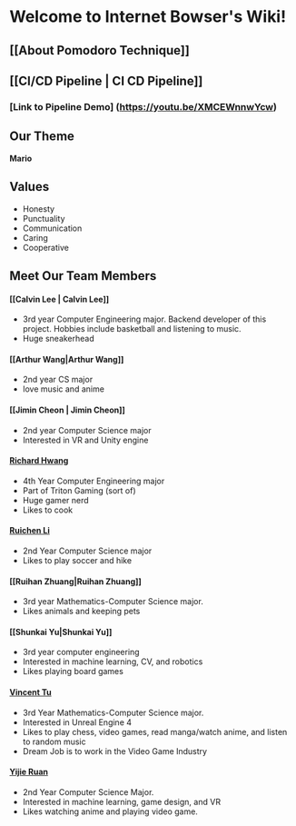 # Welcome to Internet Bowser's Wiki!

## [[About Pomodoro Technique]]

## [[CI/CD Pipeline | CI CD Pipeline]]
### [Link to Pipeline Demo] (https://youtu.be/XMCEWnnwYcw)

## Our Theme 
**Mario**

## Values
- Honesty
- Punctuality
- Communication
- Caring
- Cooperative


## Meet Our Team Members

[comment]: <> (Everyone add a brief intro and link their page in the parentheses section part of the header)
#### [[Calvin Lee | Calvin Lee]]
- 3rd year Computer Engineering major. Backend developer of this project. Hobbies include basketball and listening to music. 
- Huge sneakerhead

#### [[Arthur Wang|Arthur Wang]]
* 2nd year CS major
* love music and anime

#### [[Jimin Cheon | Jimin Cheon]] 
- 2nd year Computer Science major 
- Interested in VR and Unity engine

#### [Richard Hwang](https://github.com/euh006/euh006.github.io/blob/main/index.md)
- 4th Year Computer Engineering major
- Part of Triton Gaming (sort of)
- Huge gamer nerd
- Likes to cook

#### [Ruichen Li](https://github.com/RLinter/rlinter.github.io)
- 2nd Year Computer Science major
- Likes to play soccer and hike

#### [[Ruihan Zhuang|Ruihan Zhuang]]
- 3rd year Mathematics-Computer Science major.
- Likes animals and keeping pets

#### [[Shunkai Yu|Shunkai Yu]]
- 3rd year computer engineering 
- Interested in machine learning, CV, and robotics
- Likes playing board games

#### [Vincent Tu](https://github.com/v2tu/v2tu.github.io)
- 3rd Year Mathematics-Computer Science major. 
- Interested in Unreal Engine 4
- Likes to play chess, video games, read manga/watch anime, and listen to random music
- Dream Job is to work in the Video Game Industry 

#### [Yijie Ruan](https://yijieruan.github.io/)
- 2nd Year Computer Science Major.
- Interested in machine learning, game design, and VR
- Likes watching anime and playing video game.